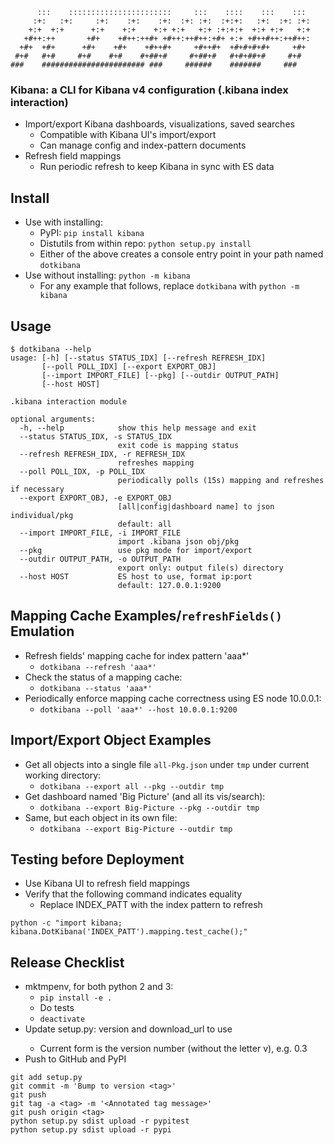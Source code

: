 ```
      :::    :::::::::::::::::::::::     :::    ::::    :::    :::
     :+:   :+:     :+:    :+:    :+:  :+: :+:  :+:+:   :+:  :+: :+:
    +:+  +:+      +:+    +:+    +:+ +:+   +:+ :+:+:+  +:+ +:+   +:+
   +#++:++       +#+    +#++:++#+ +#++:++#++:+#+ +:+ +#++#++:++#++:
  +#+  +#+      +#+    +#+    +#++#+     +#++#+  +#+#+#+#+     +#+
 #+#   #+#     #+#    #+#    #+##+#     #+##+#   #+#+##+#     #+#
###    ####################### ###     ######    #######     ###
```

### Kibana: a CLI for Kibana v4 configuration (.kibana index interaction)

* Import/export Kibana dashboards, visualizations, saved searches
    * Compatible with Kibana UI's import/export
    * Can manage config and index-pattern documents
* Refresh field mappings
    * Run periodic refresh to keep Kibana in sync with ES data


## Install

* Use with installing:
    * PyPI: `pip install kibana`
    * Distutils from within repo: `python setup.py install`
    * Either of the above creates a console entry point in your path named `dotkibana`
* Use without installing: `python -m kibana`
    * For any example that follows, replace `dotkibana` with `python -m kibana`


## Usage
```
$ dotkibana --help
usage: [-h] [--status STATUS_IDX] [--refresh REFRESH_IDX]
       [--poll POLL_IDX] [--export EXPORT_OBJ]
       [--import IMPORT_FILE] [--pkg] [--outdir OUTPUT_PATH]
       [--host HOST]

.kibana interaction module

optional arguments:
  -h, --help            show this help message and exit
  --status STATUS_IDX, -s STATUS_IDX
                        exit code is mapping status
  --refresh REFRESH_IDX, -r REFRESH_IDX
                        refreshes mapping
  --poll POLL_IDX, -p POLL_IDX
                        periodically polls (15s) mapping and refreshes if necessary
  --export EXPORT_OBJ, -e EXPORT_OBJ
                        [all|config|dashboard name] to json individual/pkg
                        default: all
  --import IMPORT_FILE, -i IMPORT_FILE
                        import .kibana json obj/pkg
  --pkg                 use pkg mode for import/export
  --outdir OUTPUT_PATH, -o OUTPUT_PATH
                        export only: output file(s) directory
  --host HOST           ES host to use, format ip:port
                        default: 127.0.0.1:9200
```


## Mapping Cache Examples/`refreshFields()` Emulation

* Refresh fields' mapping cache for index pattern 'aaa*'
    * `dotkibana --refresh 'aaa*'`
* Check the status of a mapping cache:
    * `dotkibana --status 'aaa*'`
* Periodically enforce mapping cache correctness using ES node 10.0.0.1:
    * `dotkibana --poll 'aaa*' --host 10.0.0.1:9200`


## Import/Export Object Examples

* Get all objects into a single file `all-Pkg.json` under `tmp` under current working directory:
    * `dotkibana --export all --pkg --outdir tmp`
* Get dashboard named 'Big Picture' (and all its vis/search):
    * `dotkibana --export Big-Picture --pkg --outdir tmp`
* Same, but each object in its own file:
    * `dotkibana --export Big-Picture --outdir tmp`


## Testing before Deployment

* Use Kibana UI to refresh field mappings
* Verify that the following command indicates equality
    * Replace INDEX_PATT with the index pattern to refresh
```
python -c "import kibana; kibana.DotKibana('INDEX_PATT').mapping.test_cache();"
```

## Release Checklist

* mktmpenv, for both python 2 and 3:
    * `pip install -e .`
    * Do tests
    * `deactivate`
* Update setup.py: version and download_url to use <tag>
    * Current form is the version number (without the letter v), e.g. 0.3
* Push to GitHub and PyPI
```
git add setup.py
git commit -m 'Bump to version <tag>'
git push
git tag -a <tag> -m '<Annotated tag message>'
git push origin <tag>
python setup.py sdist upload -r pypitest
python setup.py sdist upload -r pypi
```